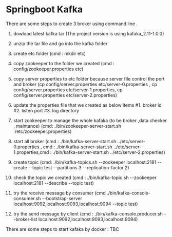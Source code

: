 
# Springboot Kafka

There are some steps to create 3 broker using command line .
1. dowload latest kafka tar (The project version is using kafaka_2.11-1.0.0) 
2. unzip the tar file and go into the kafka folder
3. create etc folder (cmd : mkdir etc)
4. copy zookeeper to the folder we created (cmd : config/zookeeper.properties etc)

5. copy server properties to etc folder because server file control the port and broker (cp config/server.properties etc/server-0.properties , cp config/server.properties etc/server-1.properties, cp config/server.properties etc/server-2.properties)

6. update the properties file that we created as below items 
    #1. broker id 
    #2. listen port 
    #3. log directory 

7. start zookeeper to manage the whole kafaka (to be broker ,data checker , maintance) (cmd: ./bin/zookeeper-server-start.sh ./etc/zookeeper.properties)

8. start all broker (cmd : ./bin/kafka-server-start.sh ../etc/server-0.properties , cmd : ./bin/kafka-server-start.sh ../etc/server-1.properties,cmd : ./bin/kafka-server-start.sh ../etc/server-2.properties)

9. create topic (cmd: ./bin/kafka-topics.sh --zookeeper localhost:2181 -- create --topic test --partitions 3 --replication-factor 2)

10. check the topic we created (cmd : ./bin/kafka-topic.sh --zookeeper localhost:2181 --describe --topic test)

11. try the receive message by consumer (cmd ./bin/kafka-console-consumer.sh --bootstrap-server localhost:9092,localhost:9093,localhost:9094 --topic test)
12. try the send message by client
(cmd : ./bin/kafka-console.producer.sh --broker-list localhost:9092,localhost:9093,localhost:9094)


There are some steps to start kafaka by docker :
TBC
